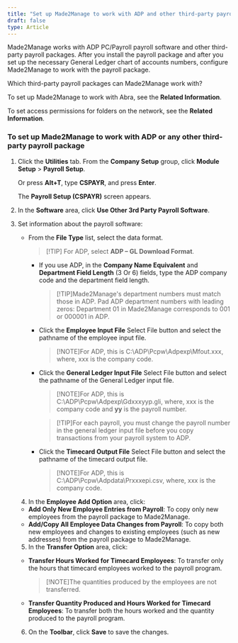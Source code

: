 ```yaml
---
title: "Set up Made2Manage to work with ADP and other third-party payroll packages (R1-NA)"
draft: false
type: Article 
---
```


Made2Manage works with ADP PC/Payroll payroll software and other third-party payroll packages. After you install the payroll package and after you set up the necessary General Ledger chart of accounts numbers, configure Made2Manage to work with the payroll package.

Which third-party payroll packages can Made2Manage work with?

To set up Made2Manage to work with Abra, see the **Related Information**.

To set access permissions for folders on the network, see the **Related Information**.

### To set up Made2Manage to work with ADP or any other third-party payroll package

1. Click the **Utilities** tab. From the **Company Setup** group, click **Module Setup** > **Payroll Setup**.

    Or press **Alt+T**, type **CSPAYR**, and press **Enter**.

    The **Payroll Setup (CSPAYR)** screen appears.

2. In the **Software** area, click **Use Other 3rd Party Payroll Software**.

3. Set information about the payroll software:

    -   From the **File Type** list, select the data format.

        >[!TIP] For ADP, select **ADP – GL Download Format**.

        - If you use ADP, in the **Company Name Equivalent** and **Department Field Length** (3 Or 6) fields, type the ADP company code and the department field length.

            >[!TIP]Made2Manage's department numbers must match those in ADP. Pad ADP department numbers with leading zeros: Department 01 in Made2Manage corresponds to 001 or 000001 in ADP.

        - Click the **Employee Input File** Select File button and select the pathname of the employee input file.

            >[!NOTE]For ADP, this is C:\\ADP\\Pcpw\\Adpexp\\Mfout.xxx, where, xxx is the company code.

        - Click the **General Ledger Input File** Select File button and select the pathname of the General Ledger input file.

            >[!NOTE]For ADP, this is C:\ADP\Pcpw\Adpexp\Gdxxxyyp.gli, where, xxx is the company code and **yy** is the payroll number.

            >[!TIP]For each payroll, you must change the payroll number in the general ledger input file before you copy transactions from your payroll system to ADP.

        - Click the **Timecard Output File** Select File button and select the pathname of the timecard output file.

            >[!NOTE]For ADP, this is C:\ADP\Pcpw\Adpdata\Prxxxepi.csv, where, xxx is the company code.

    4. In the **Employee Add Option** area, click:

    -   **Add Only New Employee Entries from Payroll**: To copy only new employees from the payroll package to Made2Manage.
    -   **Add/Copy All Employee Data Changes from Payroll**: To copy both new employees and changes to existing employees (such as new addresses) from the payroll package to Made2Manage.

    5. In the **Transfer Option** area, click:

    -   **Transfer Hours Worked for Timecard Employees**: To transfer only the hours that timecard employees worked to the payroll program.

        >[!NOTE]The quantities produced by the employees are not transferred.

    -   **Transfer Quantity Produced and Hours Worked for Timecard Employees**: To transfer both the hours worked and the quantity produced to the payroll program.

    6. On the **Toolbar**, click **Save** to save the changes.

​